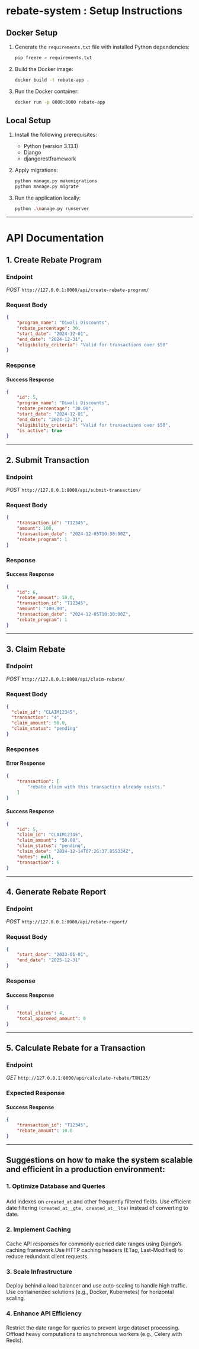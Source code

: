 # rebate-system : Setup Instructions

## Docker Setup

1. Generate the `requirements.txt` file with installed Python dependencies:
   ```bash
   pip freeze > requirements.txt
   ```

2. Build the Docker image:
   ```bash
   docker build -t rebate-app .
   ```

3. Run the Docker container:
   ```bash
   docker run -p 8000:8000 rebate-app
   ```

## Local Setup

1. Install the following prerequisites:
   - Python (version 3.13.1)
   - Django
   - djangorestframework

2. Apply migrations:
   ```bash
   python manage.py makemigrations
   python manage.py migrate
   ```

3. Run the application locally:
   ```bash
   python .\manage.py runserver
   ```

----

# API Documentation

## 1. Create Rebate Program

### Endpoint
*POST* `http://127.0.0.1:8000/api/create-rebate-program/`

### Request Body
```json
{
    "program_name": "Diwali Discounts",
    "rebate_percentage": 30,
    "start_date": "2024-12-01",
    "end_date": "2024-12-31",
    "eligibility_criteria": "Valid for transactions over $50"
}
```

### Response
#### Success Response
```json
{
    "id": 5,
    "program_name": "Diwali Discounts",
    "rebate_percentage": "30.00",
    "start_date": "2024-12-01",
    "end_date": "2024-12-31",
    "eligibility_criteria": "Valid for transactions over $50",
    "is_active": true
}
```

---

## 2. Submit Transaction

### Endpoint
*POST* `http://127.0.0.1:8000/api/submit-transaction/`

### Request Body
```json
{
    "transaction_id": "T12345",
    "amount": 100,
    "transaction_date": "2024-12-05T10:30:00Z",
    "rebate_program": 1
}
```

### Response
#### Success Response
```json
{
    "id": 6,
    "rebate_amount": 10.0,
    "transaction_id": "T12345",
    "amount": "100.00",
    "transaction_date": "2024-12-05T10:30:00Z",
    "rebate_program": 1
}
```

---

## 3. Claim Rebate

### Endpoint
*POST* `http://127.0.0.1:8000/api/claim-rebate/`

### Request Body
```json
{
  "claim_id": "CLAIM12345", 
  "transaction": "4",  
  "claim_amount": 50.0,
  "claim_status": "pending"
}
```

### Responses
#### Error Response
```json
{
    "transaction": [
        "rebate claim with this transaction already exists."
    ]
}
```

#### Success Response
```json
{
    "id": 5,
    "claim_id": "CLAIM12345",
    "claim_amount": "50.00",
    "claim_status": "pending",
    "claim_date": "2024-12-14T07:26:37.855334Z",
    "notes": null,
    "transaction": 6
}
```

---

## 4. Generate Rebate Report

### Endpoint
*POST* `http://127.0.0.1:8000/api/rebate-report/`

### Request Body
```json
{
    "start_date": "2023-01-01",
    "end_date": "2025-12-31"
}
```

### Response
#### Success Response
```json
{
    "total_claims": 4,
    "total_approved_amount": 0
}
```

---

## 5. Calculate Rebate for a Transaction

### Endpoint
*GET* `http://127.0.0.1:8000/api/calculate-rebate/TXN123/`

### Expected Response
#### Success Response
```json
{
    "transaction_id": "T12345",
    "rebate_amount": 10.0
}
```

---

## Suggestions on how to make the system scalable and efficient in a production environment:

### 1. Optimize Database and Queries
### 
Add indexes on `created_at` and other frequently filtered fields. Use efficient date filtering `(created_at__gte, created_at__lte)` instead of converting to date.
### 2. Implement Caching
#### 
Cache API responses for commonly queried date ranges using Django’s caching framework.Use HTTP caching headers (ETag, Last-Modified) to reduce redundant client requests.
### 3. Scale Infrastructure
#### 
Deploy behind a load balancer and use auto-scaling to handle high traffic. Use containerized solutions (e.g., Docker, Kubernetes) for horizontal scaling.
### 4. Enhance API Efficiency
#### 
Restrict the date range for queries to prevent large dataset processing. Offload heavy computations to asynchronous workers (e.g., Celery with Redis).

